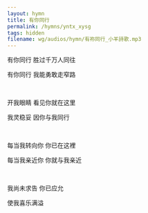 ```yaml
---
layout: hymn
title: 有你同行
permalink: /hymns/yntx_xysg
tags: hidden
filename: wg/audios/hymn/有祢同行_小羊詩歌.mp3
---
```


有你同行 胜过千万人同往

有你同行 我能勇敢走窄路

<br>

开我眼睛 看见你就在这里

我灵稳妥 因你与我同行

<br>

每当我转向你 你已在这裡

每当我亲近你 你就与我亲近

<br>

我尚未求告  你已应允

使我喜乐满溢

<br>

<br>